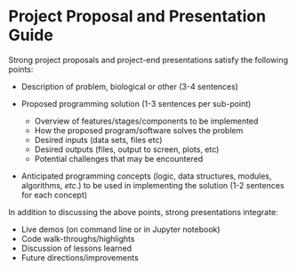 Project Proposal and Presentation Guide
=======================================

Strong project proposals and project-end presentations satisfy the following points:

- Description of problem, biological or other (3-4 sentences)

- Proposed programming solution (1-3 sentences per sub-point)
    - Overview of features/stages/components to be implemented
    - How the proposed program/software solves the problem
    - Desired inputs (data sets, files etc)
    - Desired outputs (files, output to screen, plots, etc)
    - Potential challenges that may be encountered

- Anticipated programming concepts (logic, data structures, modules, algorithms, *etc*.) to be used in implementing the solution (1-2 sentences for each concept)

In addition to discussing the above points, strong presentations integrate:

- Live demos (on command line or in Jupyter notebook)
- Code walk-throughs/highlights
- Discussion of lessons learned
- Future directions/improvements

